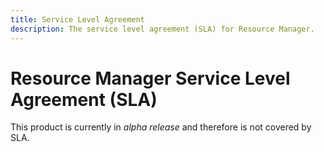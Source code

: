 ```yaml
---
title: Service Level Agreement
description: The service level agreement (SLA) for Resource Manager.
---
```


# Resource Manager Service Level Agreement (SLA)

This product is currently in _alpha release_ and therefore is not covered by SLA.
